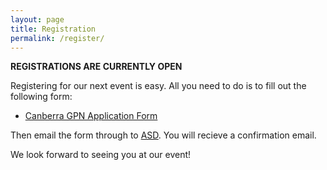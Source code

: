 ```yaml
---
layout: page
title: Registration
permalink: /register/
---
```


**REGISTRATIONS ARE CURRENTLY OPEN**

Registering for our next event is easy. All you need to do is to fill out the following form:

  * [Canberra GPN Application Form][gpn application]

Then email the form through to [ASD](mailto:asd.csps@defence.gov.au). You will recieve a confirmation email.

We look forward to seeing you at our event!

[gpn application]:/static/doc/GPN_Application_Form.pdf
